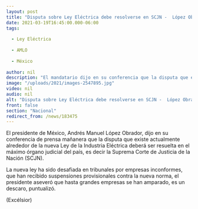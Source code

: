 ```yaml
---
layout: post
title: "Disputa sobre Ley Eléctrica debe resolverse en SCJN -  López Obrador"
date: 2021-03-19T16:45:00.000-06:00
tags:
  
  - Ley Eléctrica
  
  - AMLO
  
  - México
  
author: nil
description: "El mandatario dijo en su conferencia que la disputa que existe actualmente alrededor de la nueva ley de la industria eléctrica deberá ser resuelta en el máximo órgano judicial del país"
image: "/uploads/2021/images-2547895.jpg"
video: nil
audio: nil
alt: "Disputa sobre Ley Eléctrica debe resolverse en SCJN -  López Obrador"
front: false
section: "Nacional"
redirect_from: /news/183475
---
```


El presidente de México, Andrés Manuel López Obrador, dijo en su conferencia de prensa mañanera que la disputa que existe actualmente alrededor de la nueva Ley de la Industria Eléctrica deberá ser resuelta en el máximo órgano judicial del país, es decir la Suprema Corte de Justicia de la Nación (SCJN).

La nueva ley ha sido desafiada en tribunales por empresas inconformes, que han recibido suspensiones provisionales contra la nueva norma, el presidente aseveró que hasta grandes empresas se han amparado, es un descaro, puntualizó.

(Excélsior)